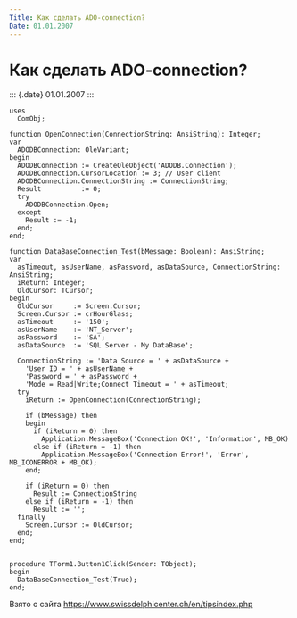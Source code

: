 ```yaml
---
Title: Как сделать ADO-connection?
Date: 01.01.2007
---
```



Как сделать ADO-connection?
===========================

::: {.date}
01.01.2007
:::

    uses 
      ComObj; 
     
    function OpenConnection(ConnectionString: AnsiString): Integer; 
    var 
      ADODBConnection: OleVariant; 
    begin 
      ADODBConnection := CreateOleObject('ADODB.Connection'); 
      ADODBConnection.CursorLocation := 3; // User client 
      ADODBConnection.ConnectionString := ConnectionString; 
      Result          := 0; 
      try 
        ADODBConnection.Open; 
      except 
        Result := -1; 
      end; 
    end; 
     
    function DataBaseConnection_Test(bMessage: Boolean): AnsiString; 
    var 
      asTimeout, asUserName, asPassword, asDataSource, ConnectionString: AnsiString; 
      iReturn: Integer; 
      OldCursor: TCursor; 
    begin 
      OldCursor     := Screen.Cursor; 
      Screen.Cursor := crHourGlass; 
      asTimeout     := '150'; 
      asUserName    := 'NT_Server'; 
      asPassword    := 'SA'; 
      asDataSource  := 'SQL Server - My DataBase'; 
     
      ConnectionString := 'Data Source = ' + asDataSource + 
        'User ID = ' + asUserName + 
        'Password = ' + asPassword + 
        'Mode = Read|Write;Connect Timeout = ' + asTimeout; 
      try 
        iReturn := OpenConnection(ConnectionString); 
     
        if (bMessage) then 
        begin 
          if (iReturn = 0) then 
            Application.MessageBox('Connection OK!', 'Information', MB_OK) 
          else if (iReturn = -1) then 
            Application.MessageBox('Connection Error!', 'Error', MB_ICONERROR + MB_OK); 
        end; 
     
        if (iReturn = 0) then 
          Result := ConnectionString 
        else if (iReturn = -1) then 
          Result := ''; 
      finally 
        Screen.Cursor := OldCursor; 
      end; 
    end; 
     
     
    procedure TForm1.Button1Click(Sender: TObject); 
    begin 
      DataBaseConnection_Test(True); 
    end;

Взято с сайта <https://www.swissdelphicenter.ch/en/tipsindex.php>
